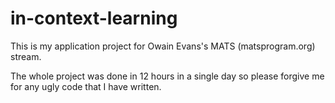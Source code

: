 # in-context-learning

This is my application project for Owain Evans's MATS (matsprogram.org) stream.

The whole project was done in 12 hours in a single day so please forgive me for any ugly code that I have written.
